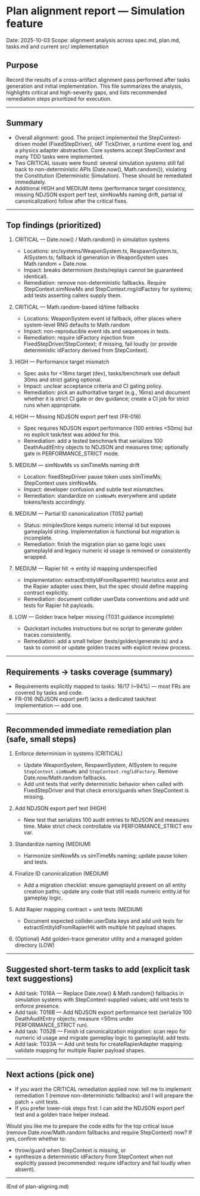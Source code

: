 # Plan alignment report — Simulation feature

Date: 2025-10-03
Scope: alignment analysis across spec.md, plan.md, tasks.md and current src/ implementation

## Purpose
Record the results of a cross-artifact alignment pass performed after tasks generation and initial implementation. This file summarizes the analysis, highlights critical and high-severity gaps, and lists recommended remediation steps prioritized for execution.

---

## Summary
- Overall alignment: good. The project implemented the StepContext-driven model (FixedStepDriver), rAF TickDriver, a runtime event log, and a physics adapter abstraction. Core systems accept StepContext and many TDD tasks were implemented.
- Two CRITICAL issues were found: several simulation systems still fall back to non-deterministic APIs (Date.now(), Math.random()), violating the Constitution (Deterministic Simulation). These should be remediated immediately.
- Additional HIGH and MEDIUM items (performance target consistency, missing NDJSON export perf test, simNowMs naming drift, partial id canonicalization) follow after the critical fixes.

---

## Top findings (prioritized)

1. CRITICAL — Date.now() / Math.random() in simulation systems
   - Locations: src/systems/WeaponSystem.ts, RespawnSystem.ts, AISystem.ts; fallback id generation in WeaponSystem uses Math.random + Date.now.
   - Impact: breaks determinism (tests/replays cannot be guaranteed identical).
   - Remediation: remove non-deterministic fallbacks. Require StepContext.simNowMs and StepContext.rng/idFactory for systems; add tests asserting callers supply them.

2. CRITICAL — Math.random-based id/time fallbacks
   - Locations: WeaponSystem event id fallback, other places where system-level RNG defaults to Math.random
   - Impact: non-reproducible event ids and sequences in tests.
   - Remediation: require idFactory injection from FixedStepDriver/StepContext; if missing, fail loudly (or provide deterministic idFactory derived from StepContext).

3. HIGH — Performance target mismatch
   - Spec asks for <16ms target (dev), tasks/benchmark use default 30ms and strict gating optional.
   - Impact: unclear acceptance criteria and CI gating policy.
   - Remediation: pick an authoritative target (e.g., 16ms) and document whether it is strict CI gate or dev guidance; create a CI job for strict runs when appropriate.

4. HIGH — Missing NDJSON export perf test (FR-016)
   - Spec requires NDJSON export performance (100 entries <50ms) but no explicit task/test was added for this.
   - Remediation: add a tested benchmark that serializes 100 DeathAuditEntry objects to NDJSON and measures time; optionally gate in PERFORMANCE_STRICT mode.

5. MEDIUM — simNowMs vs simTimeMs naming drift
   - Location: fixedStepDriver pause token uses simTimeMs; StepContext uses simNowMs.
   - Impact: developer confusion and subtle test mismatches.
   - Remediation: standardize on `simNowMs` everywhere and update tokens/tests accordingly.

6. MEDIUM — Partial ID canonicalization (T052 partial)
   - Status: miniplexStore keeps numeric internal id but exposes gameplayId string. Implementation is functional but migration is incomplete.
   - Remediation: finish the migration plan so game logic uses gameplayId and legacy numeric id usage is removed or consistently wrapped.

7. MEDIUM — Rapier hit → entity id mapping underspecified
   - Implementation: extractEntityIdFromRapierHit() heuristics exist and the Rapier adapter uses them, but the spec should define mapping contract explicitly.
   - Remediation: document collider userData conventions and add unit tests for Rapier hit payloads.

8. LOW — Golden trace helper missing (T031 guidance incomplete)
   - Quickstart includes instructions but no script to generate golden traces consistently.
   - Remediation: add a small helper (tests/golden/generate.ts) and a task to commit or update golden traces with explicit review process.

---

## Requirements -> tasks coverage (summary)
- Requirements explicitly mapped to tasks: 16/17 (~94%) — most FRs are covered by tasks and code.
- FR-016 (NDJSON export perf) lacks a dedicated task/test implementation — add one.

---

## Recommended immediate remediation plan (safe, small steps)
1. Enforce determinism in systems (CRITICAL)
   - Update WeaponSystem, RespawnSystem, AISystem to require `StepContext.simNowMs` and `StepContext.rng`/`idFactory`. Remove Date.now/Math.random fallbacks.
   - Add unit tests that verify deterministic behavior when called with FixedStepDriver and that check errors/guards when StepContext is missing.

2. Add NDJSON export perf test (HIGH)
   - New test that serializes 100 audit entries to NDJSON and measures time. Make strict check controllable via PERFORMANCE_STRICT env var.

3. Standardize naming (MEDIUM)
   - Harmonize simNowMs vs simTimeMs naming; update pause token and tests.

4. Finalize ID canonicalization (MEDIUM)
   - Add a migration checklist: ensure gameplayId present on all entity creation paths; update any code that still reads numeric entity.id for gameplay logic.

5. Add Rapier mapping contract + unit tests (MEDIUM)
   - Document expected collider.userData keys and add unit tests for extractEntityIdFromRapierHit with multiple hit payload shapes.

6. (Optional) Add golden-trace generator utility and a managed golden directory (LOW)

---

## Suggested short-term tasks to add (explicit task text suggestions)
- Add task: T016A — Replace Date.now() & Math.random() fallbacks in simulation systems with StepContext-supplied values; add unit tests to enforce presence.
- Add task: T016B — Add NDJSON export performance test (serialize 100 DeathAuditEntry objects; measure <50ms under PERFORMANCE_STRICT run).
- Add task: T052B — Finish id canonicalization migration: scan repo for numeric id usage and migrate gameplay logic to gameplayId; add tests.
- Add task: T033A — Add unit tests for createRapierAdapter mapping: validate mapping for multiple Rapier payload shapes.

---

## Next actions (pick one)
- If you want the CRITICAL remediation applied now: tell me to implement remediation 1 (remove non-deterministic fallbacks) and I will prepare the patch + unit tests.
- If you prefer lower-risk steps first: I can add the NDJSON export perf test and a golden trace helper instead.

Would you like me to prepare the code edits for the top critical issue (remove Date.now/Math.random fallbacks and require StepContext) now? If yes, confirm whether to:
- throw/guard when StepContext is missing, or
- synthesize a deterministic idFactory from StepContext when not explicitly passed (recommended: require idFactory and fail loudly when absent).

---

(End of plan-aligning.md)
